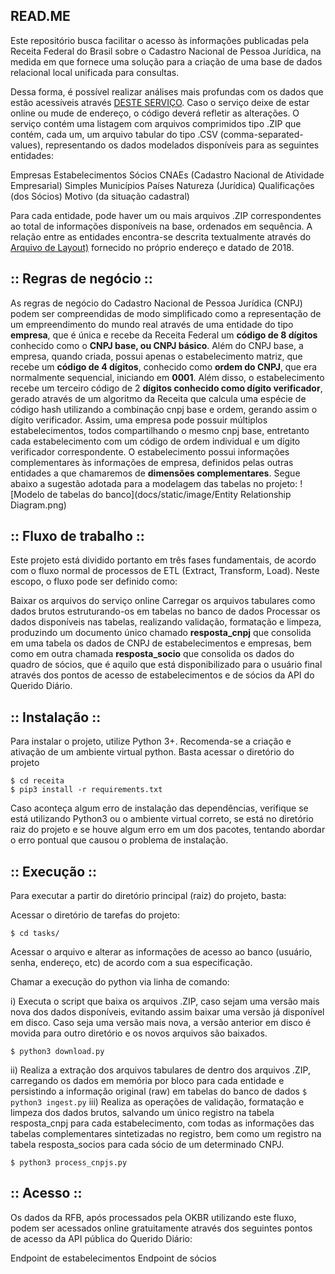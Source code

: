 
## READ.ME

Este repositório busca facilitar o acesso às informações publicadas pela Receita Federal do Brasil sobre o Cadastro Nacional de Pessoa Jurídica, na medida em que fornece uma solução para a criação de uma base de dados relacional local unificada para consultas.

Dessa forma, é possível realizar análises mais profundas com os dados que estão acessíveis através [DESTE SERVIÇO](http://200.152.38.155/CNPJ/). Caso o serviço deixe de estar online ou mude de endereço, o código deverá refletir as alterações. O serviço contém uma listagem com arquivos comprimidos tipo .ZIP que contém, cada um, um arquivo tabular do tipo .CSV (comma-separated-values), representando os dados modelados disponíveis para as seguintes entidades:


Empresas
Estabelecimentos
Sócios
CNAEs (Cadastro Nacional de Atividade Empresarial)
Simples
Municípios
Países
Natureza (Jurídica)
Qualificações (dos Sócios)
Motivo (da situação cadastral)

Para cada entidade, pode haver um ou mais arquivos .ZIP correspondentes ao total de informações disponíveis na base, ordenados em sequência.
A relação entre as entidades encontra-se descrita textualmente através do [Arquivo de Layout)](http://200.152.38.155/CNPJ/LAYOUT_DADOS_ABERTOS_CNPJ.pdf) fornecido no próprio endereço e datado de 2018.


## :: Regras de negócio ::

As regras de negócio do Cadastro Nacional de Pessoa Jurídica (CNPJ) podem ser compreendidas de modo simplificado como a representação de um empreendimento do mundo real através de uma entidade do tipo **empresa**, que é única e recebe da Receita Federal um **código de 8 dígitos** conhecido como o **CNPJ base, ou CNPJ básico**.
Além do CNPJ base, a empresa, quando criada, possui apenas o estabelecimento matriz, que recebe um **código de 4 dígitos**, conhecido como **ordem do CNPJ**, que era normalmente sequencial, iniciando em **0001**. Além disso, o estabelecimento recebe um terceiro código de 2 **dígitos conhecido como dígito verificador**, gerado através de um algoritmo da Receita que calcula uma espécie de código hash utilizando a combinação cnpj base e ordem, gerando assim o dígito verificador.
Assim, uma empresa pode possuir múltiplos estabelecimentos, todos compartilhando o mesmo cnpj base, entretanto cada estabelecimento com um código de ordem individual e um dígito verificador correspondente.
O estabelecimento possui informações complementares às informações de empresa, definidos pelas outras entidades a que chamaremos de **dimensões complementares**. Segue abaixo a sugestão adotada para a modelagem das tabelas no projeto:
![Modelo de tabelas do banco](docs/static/image/Entity Relationship Diagram.png)




## :: Fluxo de trabalho ::

Este projeto está dividido portanto em três fases fundamentais, de acordo com o fluxo normal de processos de ETL (Extract, Transform, Load). Neste escopo, o fluxo pode ser definido como:

Baixar os arquivos do serviço online
Carregar os arquivos tabulares como dados brutos estruturando-os em tabelas no banco de dados
Processar os dados disponíveis nas tabelas, realizando validação, formatação e limpeza, produzindo um documento único chamado **resposta_cnpj** que consolida em uma tabela os dados de CNPJ de estabelecimentos e empresas, bem como em outra chamada **resposta_socio** que consolida os dados do quadro de sócios, que é aquilo que está disponibilizado para o usuário final através dos pontos de acesso de estabelecimentos e de sócios da API do Querido Diário.

## :: Instalação ::

Para instalar o projeto, utilize Python 3+. Recomenda-se a criação e ativação de um ambiente virtual python. Basta acessar o diretório do projeto
```
$ cd receita
$ pip3 install -r requirements.txt
```
Caso aconteça algum erro de instalação das dependências, verifique se está utilizando Python3 ou o ambiente virtual correto, se está no diretório raiz do projeto e se houve algum erro em um dos pacotes, tentando abordar o erro pontual que causou o problema de instalação.

## :: Execução ::

Para executar a partir do diretório principal (raiz) do projeto, basta:

Acessar o diretório de tarefas do projeto:
```
$ cd tasks/
```
Acessar o arquivo e alterar as informações de acesso ao banco (usuário, senha, endereço, etc) de acordo com a sua especificação.

Chamar a execução do python via linha de comando:

i) Executa o script que baixa os arquivos .ZIP, caso sejam uma versão mais nova dos dados disponíveis, evitando assim baixar uma versão já disponível em disco. Caso seja uma versão mais nova, a versão anterior em disco é movida para outro diretório e os novos arquivos são baixados.
```
$ python3 download.py
```
ii) Realiza a extração dos arquivos tabulares de dentro dos arquivos .ZIP, carregando os dados  em memória por bloco para cada entidade e persistindo a informação original (raw) em tabelas do banco de dados
	```
		$ python3 ingest.py
	```
iii) Realiza as operações de validação, formatação e limpeza dos dados brutos, salvando um único registro na tabela resposta_cnpj para cada estabelecimento, com todas as informações das tabelas complementares sintetizadas no registro, bem como um registro na tabela resposta_socios para cada sócio de um determinado CNPJ.
```
$ python3 process_cnpjs.py
```
## :: Acesso ::

Os dados da RFB, após processados pela OKBR utilizando este fluxo, podem ser acessados online gratuitamente através dos seguintes pontos de acesso da API pública do Querido Diário:

Endpoint de estabelecimentos
Endpoint de sócios
